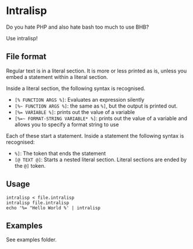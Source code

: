 # Intralisp

Do you hate PHP and also hate bash too much to use BHB?

Use intralisp!

## File format

Regular text is in a literal section. It is more or less printed as is, unless you embed a statement within a literal section.

Inside a literal section, the following syntax is recognised.

* `[% FUNCTION ARGS %]`: Evaluates an expression silently
* `[%~ FUNCTION ARGS %]`: the same as `%]`, but the output is printed out.
* `[%= VARIABLE %]`: prints out the value of a variable
* `[%=~ FORMAT-STRING VARIABLE* %]`: prints out the value of a variable and allows you to specify a format string to use

Each of these start a statement.
Inside a statement the following syntax is recognised:

* `%]`: The token that ends the statement
* `[@ TEXT @]`: Starts a nested literal section.
Literal sections are ended by the `@]` token.

## Usage 

```shell
intralisp < file.intralisp
intralisp file.intralisp
echo '%= "Hello World %' | intralisp
```

## Examples

See examples folder.
